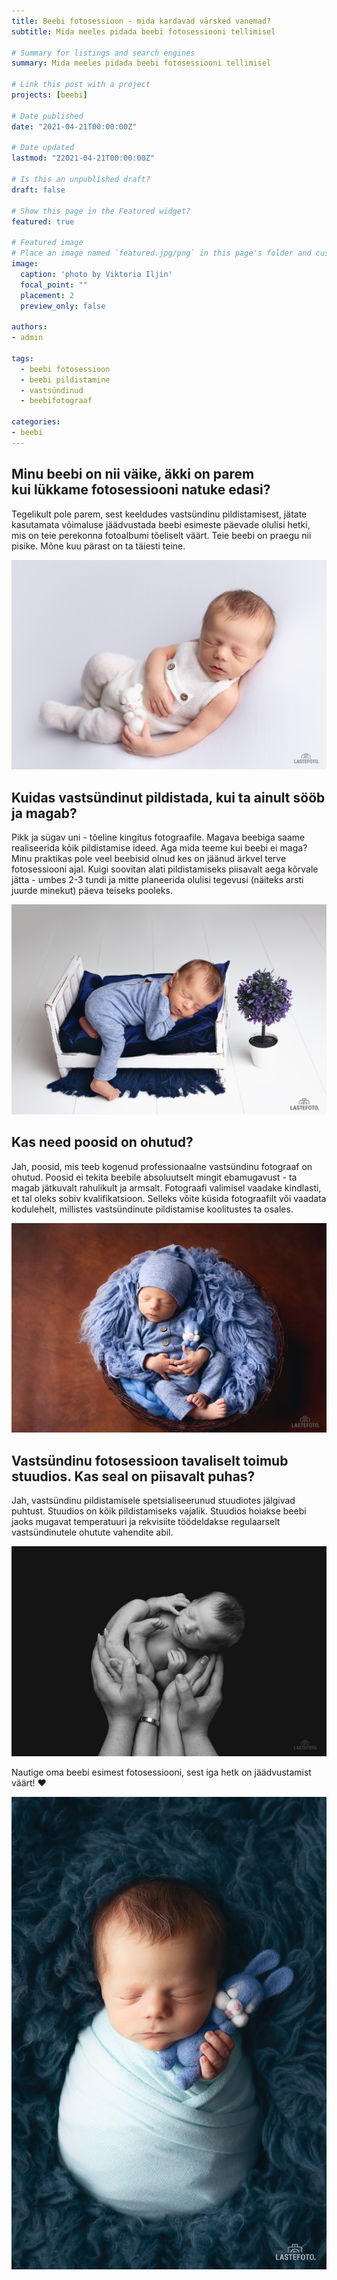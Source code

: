 ```yaml
---
title: Beebi fotosessioon - mida kardavad värsked vanemad?
subtitle: Mida meeles pidada beebi fotosessiooni tellimisel

# Summary for listings and search engines
summary: Mida meeles pidada beebi fotosessiooni tellimisel

# Link this post with a project
projects: [beebi]

# Date published
date: "2021-04-21T00:00:00Z"

# Date updated
lastmod: "22021-04-21T00:00:00Z"

# Is this an unpublished draft?
draft: false

# Show this page in the Featured widget?
featured: true

# Featured image
# Place an image named `featured.jpg/png` in this page's folder and customize its options here.
image:
  caption: 'photo by Viktoria Iljin'
  focal_point: ""
  placement: 2
  preview_only: false

authors:
- admin

tags:
  - beebi fotosessioon
  - beebi pildistamine
  - vastsündinud
  - beebifotograaf

categories:
- beebi
---
```


## Minu beebi on nii väike, äkki on parem kui lükkame fotosessiooni natuke edasi?

Tegelikult pole parem, sest keeldudes vastsündinu pildistamisest, jätate kasutamata võimaluse jäädvustada beebi esimeste päevade olulisi hetki, mis on teie perekonna fotoalbumi tõeliselt väärt. Teie beebi on praegu nii pisike. Mõne kuu pärast on ta täiesti teine.

![beebi fotosessioon stuudiso](./beebi-fotosessioon-1.jpg) 

## Kuidas vastsündinut pildistada, kui ta ainult sööb ja magab?


Pikk ja sügav uni - tõeline kingitus fotograafile. Magava beebiga saame realiseerida kõik pildistamise ideed. Aga mida teeme kui beebi ei maga? Minu praktikas pole veel beebisid olnud kes on jäänud ärkvel terve fotosessiooni ajal. Kuigi soovitan alati pildistamiseks piisavalt aega kõrvale jätta - umbes 2-3 tundi ja mitte planeerida olulisi tegevusi (näiteks arsti juurde minekut) päeva teiseks pooleks.

![beebi fotosessioon](./beebi-fotosessioon-2.jpg)

## Kas need poosid on ohutud?

Jah, poosid, mis teeb kogenud professionaalne vastsündinu fotograaf on ohutud. Poosid ei tekita beebile absoluutselt mingit ebamugavust - ta magab jätkuvalt rahulikult ja armsalt. Fotograafi valimisel vaadake kindlasti, et tal oleks sobiv kvalifikatsioon. Selleks võite küsida fotograafilt või vaadata kodulehelt, millistes vastsündinute pildistamise koolitustes ta osales. 

![beebi fotosessioon Tallinnas](./beebi-fotosessioon-3.jpg)

## Vastsündinu fotosessioon tavaliselt toimub stuudios. Kas seal on piisavalt puhas?

Jah, vastsündinu pildistamisele spetsialiseerunud stuudiotes jälgivad puhtust. Stuudios on kõik pildistamiseks vajalik. Stuudios hoiakse beebi jaoks mugavat temperatuuri ja rekvisiite töödeldakse regulaarselt vastsündinutele ohutute vahendite abil.

![beebifotosessioon](./beebi-fotosessioon-4.jpg)


Nautige oma beebi esimest fotosessiooni, sest iga hetk on jäädvustamist väärt! ❤️

![beebi fotosessioon Tallinnas](./beebi-fotosessioon-5.jpg)
